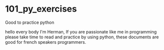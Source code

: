 # 101_py_exercises
Good to practice python

hello every body I'm Herman, If you are passionate like me in programming
please take time to read and practice by using python, these documents are good for french speakers programmers.
